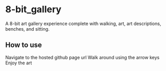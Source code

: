 # 8-bit_gallery

A 8-bit art gallery experience complete with walking, art, art descriptions, benches, and sitting.

## How to use

Navigate to the hosted github page url
Walk around using the arrow keys
Enjoy the art
